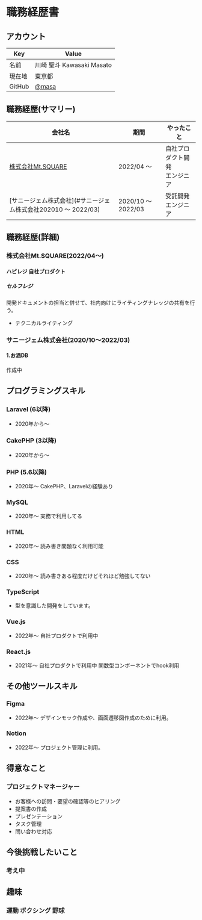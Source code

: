 # 職務経歴書
## アカウント  

|  Key  |  Value  |
| ---- | ---- |
|  名前  |  川崎 聖斗 Kawasaki Masato  |
|  現在地  |  東京都  |
|  GitHub  |  [@masa](https://github.com/masayomitan)  |

## 職務経歴(サマリー)

|  会社名  |  期間  |  やったこと  |
| ---- | ---- | ---- |  
|  [株式会社Mt.SQUARE](#株式会社Mt.SQUARE202204現在)  |  2022/04 〜  | 自社プロダクト開発<br/> エンジニア |
|  [サニージェム株式会社](#サニージェム株式会社202010 〜 2022/03)  |  2020/10 〜 2022/03  | 受託開発<br/> エンジニア |

## 職務経歴(詳細)
### 株式会社Mt.SQUARE(2022/04〜)
#### ハピレジ 自社プロダクト

##### セルフレジ


開発ドキュメントの担当と併せて、社内向けにライティングナレッジの共有を行う。
- テクニカルライティング

### サニージェム株式会社(2020/10〜2022/03)

#### 1.お酒DB
作成中


<!-- ## 業務外活動 -->
<!-- ### プロダクト開発 -->


## プログラミングスキル


### Laravel (6以降)
- 2020年から〜

### CakePHP (3以降)
- 2020年から〜

### PHP (5.6以降)
- 2020年〜  CakePHP、Laravelの経験あり

### MySQL
- 2020年〜 実務で利用してる

### HTML
- 2020年〜 読み書き問題なく利用可能

### CSS
- 2020年〜 読み書きある程度だけどそれほど勉強してない

### TypeScript
- 型を意識した開発をしています。

### Vue.js
- 2022年〜 自社プロダクトで利用中

### React.js
- 2021年〜 自社プロダクトで利用中 関数型コンポーネントでhook利用

## その他ツールスキル

### Figma
- 2022年〜 デザインモック作成や、画面遷移図作成のために利用。

### Notion
- 2022年〜 プロジェクト管理に利用。

## 得意なこと
### プロジェクトマネージャー

- お客様への訪問・要望の確認等のヒアリング
- 提案書の作成
- プレゼンテーション
- タスク管理
- 問い合わせ対応

## 今後挑戦したいこと 
### 考え中

## 趣味  
### 運動 ボクシング 野球